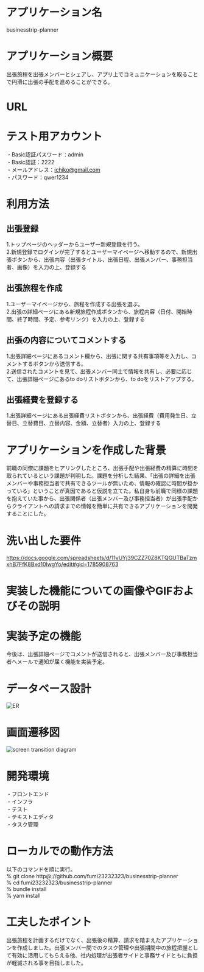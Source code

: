 # アプリケーション名
businesstrip-planner
# アプリケーション概要
出張旅程を出張メンバーとシェアし、アプリ上でコミュニケーションを取ることで円滑に出張の手配を進めることができる。
# URL
# テスト用アカウント
・Basic認証パスワード：admin  
・Basic認証：2222  
・メールアドレス：ichiko@gmail.com  
・パスワード：qwer1234  
# 利用方法
## 出張登録
1.トップページのヘッダーからユーザー新規登録を行う。  
2.新規登録でログインが完了するとユーザーマイページへ移動するので、新規出張ボタンから、出張内容（出張タイトル、出張日程、出張メンバー、事務担当者、画像）を入力の上、登録する  
## 出張旅程を作成
1.ユーザーマイページから、旅程を作成する出張を選ぶ。  
2.出張の詳細ページにある新規旅程作成ボタンから、旅程内容（日付、開始時間、終了時間、予定、参考リンク）を入力の上、登録する
## 出張の内容についてコメントする
1.出張詳細ページにあるコメント欄から、出張に関する共有事項等を入力し、コメントするボタンから送信する。  
2.送信されたコメントを見て、出張メンバー同士で情報を共有し、必要に応じて、出張詳細ページにあるto doリストボタンから、to doをリストアップする。
## 出張経費を登録する
1.出張詳細ページにある出張経費リストボタンから、出張経費（費用発生日、立替日、立替費目、立替内容、金額、立替者）入力の上、登録する
# アプリケーションを作成した背景
前職の同僚に課題をヒアリングしたところ、出張手配や出張経費の精算に時間を取られているという課題が判明した。課題を分析した結果、「出張の詳細を出張メンバーや事務担当者で共有できるツールが無いため、情報の確認に時間が掛かっている」ということが真因であると仮説を立てた。私自身も前職で同様の課題を抱えていた事から、出張関係者（出張メンバー及び事務担当者）が出張手配からクライアントへの請求までの情報を簡単に共有できるアプリケーションを開発することにした。
# 洗い出した要件
https://docs.google.com/spreadsheets/d/11vUYj39CZZ70Z8KTQGUTBaTzmxhB7FfK8Bxd10lwgYo/edit#gid=1785908763
# 実装した機能についての画像やGIFおよびその説明

# 実装予定の機能
今後は、出張詳細ページでコメントが送信されると、出張メンバー及び事務担当者へメールで通知が届く機能を実装予定。
# データベース設計
![ER](https://user-images.githubusercontent.com/110104380/204963061-090cf6aa-f011-4f3c-9b01-2c4b55cd2414.png)
# 画面遷移図
![screen transition diagram](https://user-images.githubusercontent.com/110104380/204962251-f4189755-abe6-4f70-878f-af38354264b7.png)
# 開発環境
・フロントエンド  
・インフラ  
・テスト  
・テキストエディタ  
・タスク管理  
# ローカルでの動作方法
以下のコマンドを順に実行。  
% git clone http@://github.com/fumi23232323/businesstrip-planner  
% cd fumi23232323/businesstrip-planner  
% bundle install  
% yarn install
# 工夫したポイント
出張旅程を計画するだけでなく、出張後の精算、請求を踏まえたアプリケーションを作成しました。出張メンバー間でのタスク管理や出張期間中の旅程把握として有効に活用してもらえる他、社内処理が出張者サイドと事務サイドともに負担が軽減される事を目指しました。

